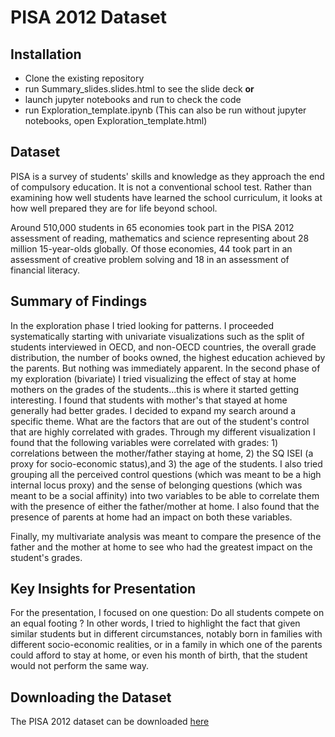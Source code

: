 # PISA 2012 Dataset

## Installation

- Clone the existing repository
- run Summary_slides.slides.html to see the slide deck
__or__
- launch jupyter notebooks and run to check the code
- run Exploration_template.ipynb
  (This can also be run without jupyter notebooks, open Exploration_template.html)

## Dataset

PISA is a survey of students' skills and knowledge as they approach the end of compulsory education. It is not a conventional school test. Rather than examining how well students have learned the school curriculum, it looks at how well prepared they are for life beyond school.

Around 510,000 students in 65 economies took part in the PISA 2012 assessment of reading, mathematics and science representing about 28 million 15-year-olds globally. Of those economies, 44 took part in an assessment of creative problem solving and 18 in an assessment of financial literacy.
<br>


## Summary of Findings
In the exploration phase I tried looking for patterns. I proceeded systematically starting with univariate visualizations such as the split of students interviewed in OECD, and non-OECD countries, the overall grade distribution, the number of books owned, the highest education achieved by the parents. But nothing was immediately apparent. In the second phase of my exploration (bivariate) I tried visualizing the effect of stay at home mothers on the grades of the students...this is where it started getting interesting. I found that students with mother's that stayed at home generally had better grades. I decided to expand my search around a specific theme. What are the factors that are out of the student's control that are highly correlated with grades. Through my different visualization I found that the following variables were correlated with grades: 1) correlations between the mother/father staying at home, 2) the SQ ISEI (a proxy for socio-economic status),and 3) the age of the students.
I also tried grouping all the perceived control questions (which was meant to be a high internal locus proxy) and the sense of belonging questions (which was meant to be a social affinity) into two variables to be able to correlate them with the presence of either the father/mother at home. I also found that the presence of parents at home had an impact on both these variables.

Finally, my multivariate analysis was meant to compare the presence of the father and the mother at home to see who had the greatest impact on the student's grades.


## Key Insights for Presentation

For the presentation, I focused on one question: Do all students compete on an equal footing ? In other words, I tried to highlight the fact that given similar students but in different circumstances, notably born in families with different socio-economic realities, or in a family in which one of the parents could afford to stay at home, or even his month of birth, that the student would not perform the same way.

## Downloading the Dataset

The PISA 2012 dataset can be downloaded [here](https://s3.amazonaws.com/udacity-hosted-downloads/ud507/pisadict2012.csv)
